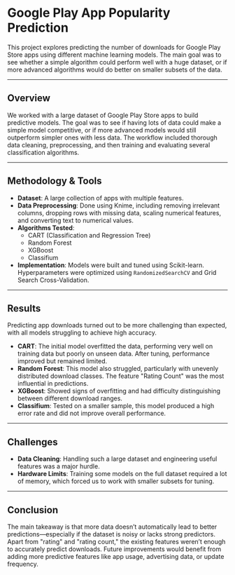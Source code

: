 # Google Play App Popularity Prediction

This project explores predicting the number of downloads for Google Play Store apps using different machine learning models. The main goal was to see whether a simple algorithm could perform well with a huge dataset, or if more advanced algorithms would do better on smaller subsets of the data.

---

## Overview

We worked with a large dataset of Google Play Store apps to build predictive models. The goal was to see if having lots of data could make a simple model competitive, or if more advanced models would still outperform simpler ones with less data. The workflow included thorough data cleaning, preprocessing, and then training and evaluating several classification algorithms.

---

## Methodology & Tools

* **Dataset**: A large collection of apps with multiple features.  
* **Data Preprocessing**: Done using Knime, including removing irrelevant columns, dropping rows with missing data, scaling numerical features, and converting text to numerical values.  
* **Algorithms Tested**:
    * CART (Classification and Regression Tree)  
    * Random Forest  
    * XGBoost  
    * Classifium  
* **Implementation**: Models were built and tuned using Scikit-learn. Hyperparameters were optimized using `RandomizedSearchCV` and Grid Search Cross-Validation.

---

## Results

Predicting app downloads turned out to be more challenging than expected, with all models struggling to achieve high accuracy.

* **CART**: The initial model overfitted the data, performing very well on training data but poorly on unseen data. After tuning, performance improved but remained limited.  
* **Random Forest**: This model also struggled, particularly with unevenly distributed download classes. The feature "Rating Count" was the most influential in predictions.  
* **XGBoost**: Showed signs of overfitting and had difficulty distinguishing between different download ranges.  
* **Classifium**: Tested on a smaller sample, this model produced a high error rate and did not improve overall performance.

---

## Challenges

* **Data Cleaning**: Handling such a large dataset and engineering useful features was a major hurdle.  
* **Hardware Limits**: Training some models on the full dataset required a lot of memory, which forced us to work with smaller subsets for tuning.

---

## Conclusion

The main takeaway is that more data doesn’t automatically lead to better predictions—especially if the dataset is noisy or lacks strong predictors. Apart from "rating" and "rating count," the existing features weren’t enough to accurately predict downloads. Future improvements would benefit from adding more predictive features like app usage, advertising data, or update frequency.
